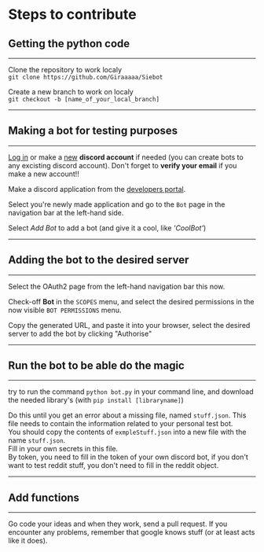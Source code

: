 # Steps to contribute

## Getting the python code
---
Clone the repository to work localy  
```git clone https://github.com/Giraaaaa/Siebot```

 Create a new branch to work on localy  
```git checkout -b [name_of_your_local_branch]```

---
## Making a bot for testing purposes
---
[Log in](https://discordapp.com/login) or make a [new](https://discordapp.com/register) **discord account** if needed (you can create bots to any excisting discord account).
Don't forget to **verify your email** if you make a new account!!

Make a discord application from the [developers portal](https://discordapp.com/developers/applications).

Select you're newly made application and go to the `Bot` page in the navigation bar at the left-hand side.

Select *Add Bot* to add a bot (and give it a cool, like *'CoolBot'*)

---
## Adding the bot to the desired server 
---
Select the OAuth2 page from the left-hand navigation bar this now.

Check-off **Bot** in the `SCOPES` menu, and select the desired permissions in the now visible `BOT PERMISSIONS` menu.

Copy the generated URL, and paste it into your browser, select the desired server to add the bot by clicking "Authorise"

---
## Run the bot to be able do the magic
---
try to run the command `python bot.py` in your command line, and download the needed library's (with `pip install [libraryname]`)

Do this until you get an error about a missing file, named `stuff.json`. This file needs to contain the information related to your personal test bot.   
You should copy the contents of `exmpleStuff.json` into a new file with the name `stuff.json`.   
Fill in your own secrets in this file.  
By token, you need to fill in the token of your own discord bot, if you don't want to test reddit stuff, you don't need to fill in the reddit object.

---
## Add functions
---
Go code your ideas and when they work, send a pull request. If you encounter any problems, remember that google knows stuff (or at least acts like it does).
